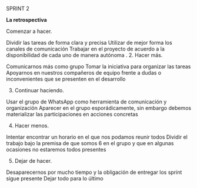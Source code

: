 SPRINT 2

**La retrospectiva**

Comenzar a hacer.

Dividir las tareas de forma clara y precisa
Utilizar de mejor forma los canales de comunicación
Trabajar en el proyecto de acuerdo a la disponibilidad de cada uno de manera autónoma 
.
2. Hacer más.

Comunicarnos más como grupo
Tomar la iniciativa para organizar las tareas
Apoyarnos en nuestros compañeros de equipo frente a dudas o inconvenientes que se presenten en el desarrollo

3. Continuar haciendo.

Usar el grupo de WhatsApp como herramienta de comunicación y organización
Aparecer en el grupo esporádicamente, sin embargo debemos materializar las participaciones en acciones concretas

4. Hacer menos.

Intentar encontrar un horario en el que nos podamos reunir todos
Dividir el trabajo bajo la premisa de que somos 6 en el grupo y que en algunas ocasiones no estaremos todos presentes

5. Dejar de hacer.

Desaparecernos por mucho tiempo y la obligación de entregar los sprint sigue presente
Dejar todo para lo último
